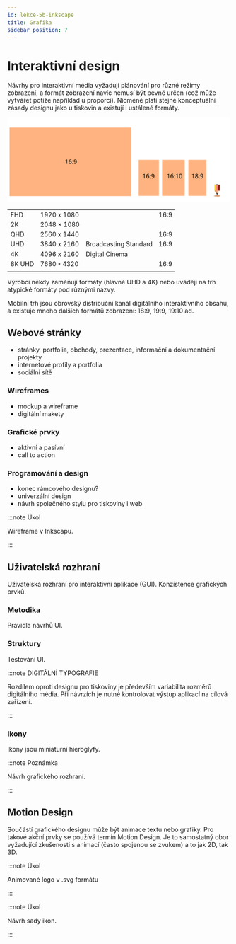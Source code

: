 ```yaml
---
id: lekce-5b-inkscape
title: Grafika
sidebar_position: 7
---
```


# Interaktivní design
Návrhy pro interaktivní média vyžadují plánování pro různé režimy zobrazení, a formát zobrazení navíc nemusí být pevně určen (což může vytvářet potíže například u proporcí). Nicméně platí stejné konceptuální zásady designu jako u tiskovin a existují i ustálené formáty.

![image](./images/inkscape-websizes.svg)

|        |             |                       |      |
|--------|-------------|-----------------------|------|
| FHD    | 1920 x 1080 |                       | 16:9 |
| 2K     | 2048 × 1080 |                       |      |
| QHD    | 2560 x 1440 |                       | 16:9 |
| UHD    | 3840 x 2160 | Broadcasting Standard | 16:9 |
| 4K     | 4096 x 2160 | Digital Cinema        |      |
| 8K UHD | 7680 × 4320 |                       | 16:9 |
|        |             |                       |      |

Výrobci někdy zaměňují formáty (hlavně UHD a 4K) nebo uvádějí na trh atypické formáty pod různými názvy.

Mobilní trh jsou obrovský distribuční kanál digitálního interaktivního obsahu, a existuje mnoho dalších formátů zobrazení: 18:9, 19:9, 19:10 ad.

## Webové stránky
- stránky, portfolia, obchody, prezentace, informační a dokumentační projekty
- internetové profily a portfolia
- sociální sítě

### Wireframes
- mockup a wireframe
- digitální makety

### Grafické prvky
- aktivní a pasívní
- call to action
### Programování a design
- konec rámcového designu?
- univerzální design
- návrh společného stylu pro tiskoviny i web

:::note Úkol

 Wireframe v Inkscapu.

:::

## Uživatelská rozhraní
Uživatelská rozhraní pro interaktivní aplikace  (GUI). Konzistence grafických prvků.
### Metodika
Pravidla návrhů UI.
### Struktury
Testování UI.

:::note DIGITÁLNÍ TYPOGRAFIE

Rozdílem oproti designu pro tiskoviny je především variabilita rozměrů digitálního média. Při návrzích je nutné kontrolovat výstup aplikací na cílová zařízení.

:::
### Ikony
Ikony jsou miniaturní hieroglyfy.


:::note Poznámka

 Návrh grafického rozhraní.

:::

## Motion Design

Součástí grafického designu může být animace textu nebo grafiky. Pro takové akční prvky se používá termín Motion Design. Je to samostatný obor vyžadující zkušenosti s animací (často spojenou se zvukem) a to jak 2D, tak 3D.


:::note Úkol

 Animované logo v .svg formátu

:::

:::note Úkol

 Návrh sady ikon.


:::
